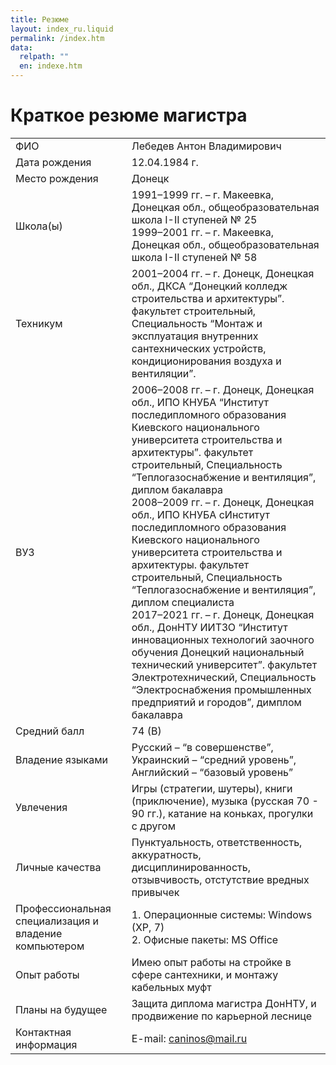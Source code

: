 ```yaml
---
title: Резюме
layout: index_ru.liquid
permalink: /index.htm
data:
  relpath: ""
  en: indexe.htm
---
```

# Краткое резюме магистра

<table id="resume">
<tr>
  <td>ФИО</td>
  <td>Лебедев Антон Владимирович</td>
</tr>
<tr>
  <td>Дата рождения</td>
  <td>12.04.1984 г.</td>
</tr>
<tr>
  <td>Место рождения</td>
  <td>Донецк</td>
</tr>
<tr>
  <td>Школа(ы)</td>
  <td>
    1991&ndash;1999 гг. – г. Макеевка, Донецкая обл.,    общеобразовательная школа I-II ступеней № 25
    <br>
    1999&ndash;2001 гг. – г. Макеевка, Донецкая обл., общеобразовательная школа I-II ступеней № 58
  </td>
</tr>
<tr>
  <td>Техникум</td>
  <td>
    2001&ndash;2004 гг. – г. Донецк, Донецкая обл., ДКСА <q>Донецкий колледж строительства и архитектуры</q>. факультет строительный, Специальность <q>Монтаж и эксплуатация внутренних сантехнических устройств, кондиционирования воздуха и вентиляции</q>.
  </td>
</tr>
<tr>
  <td>ВУЗ</td>
  <td>
    2006&ndash;2008 гг. – г. Донецк, Донецкая обл., ИПО КНУБА <q>Институт последипломного образования Киевского национального университета строительства и архитектуры</q>. факультет строительный, Специальность <q>Теплогазоснабжение и вентиляция</q>, диплом бакалавра
    <br>
    2008&ndash;2009 гг. – г. Донецк, Донецкая обл., ИПО КНУБА сИнститут последипломного образования Киевского национального университета строительства и архитектуры</q>. факультет строительный, Специальность <q>Теплогазоснабжение и вентиляция</q>, диплом специалиста
    <br>
    2017&ndash;2021 гг. – г. Донецк, Донецкая обл., ДонНТУ ИИТЗО <q>Институт инновационных технологий заочного обучения Донецкий национальный технический университет</q>. факультет Электротехнический, Специальность <q>Электроснабжения промышленных предприятий и городов</q>, димплом бакалавра
  </td>
</tr>
<tr>
  <td>Средний балл</td>
  <td>74 (B)</td>
</tr>
<tr>
  <td>Владение языками</td>
  <td>Русский – <q>в совершенстве</q>,<br>
  Украинский – <q>средний уровень</q>,<br>
  Английский – <q>базовый уровень</q></td>
</tr>
<tr>
  <td>Увлечения</td>
  <td>Игры (стратегии, шутеры), книги (приключение), музыка (русская 70 - 90 гг.), катание на коньках, прогулки с другом</td>
</tr>
<tr>
  <td>Личные качества</td>
  <td>Пунктуальность, ответственность, аккуратность, дисциплинированность, отзывчивость, отстутствие вредных привычек</td>
</tr>
<tr>
  <td>Профессиональная специализация и владение компьютером</td>
  <td>1. Операционные системы: Windows (XP, 7)<br>
  2. Офисные пакеты: MS Office</td>
</tr>
<tr>
  <td>Опыт работы</td>
  <td>Имею опыт работы на стройке в сфере сантехники, и монтажу кабельных муфт</td>
</tr>
<tr>
  <td>Планы на будущее</td>
  <td>Защита диплома магистра ДонНТУ, и продвижение по карьерной леснице</td>
</tr>
<tr>
  <td>Контактная информация</td>
  <td>E-mail: <a href="mailto:caninos@mail.ru.com">caninos@mail.ru</a></td>
</tr>
</table>
